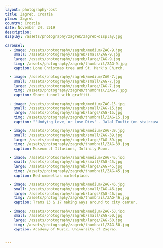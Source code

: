 ```yaml
---
layout: photography-post
title: Zagreb, Croatia
place: Zagreb
country: Croatia
date: November 24, 2019
description:
display: /assets/photography/zagreb/zagreb-display.jpg

carousel:
  - image: /assets/photography/zagreb/medium/ZAG-9.jpg
    small: /assets/photography/zagreb/small/ZAG-9.jpg
    large: /assets/photography/zagreb/large/ZAG-9.jpg
    timg: /assets/photography/zagreb/thumbnail/ZAG-9.jpg
    caption: Lone Christmas tree and St. Mark's Church. 

  - image: /assets/photography/zagreb/medium/ZAG-7.jpg
    small: /assets/photography/zagreb/small/ZAG-7.jpg
    large: /assets/photography/zagreb/large/ZAG-7.jpg
    timg: /assets/photography/zagreb/thumbnail/ZAG-7.jpg
    caption: Short tunnel with graffiti.

  - image: /assets/photography/zagreb/medium/ZAG-15.jpg
    small: /assets/photography/zagreb/small/ZAG-15.jpg
    large: /assets/photography/zagreb/large/ZAG-15.jpg
    timg: /assets/photography/zagreb/thumbnail/ZAG-15.jpg
    caption: "'Undying Love, or Love Dies' - Jalal Toufic (on staircase wall)"

  - image: /assets/photography/zagreb/medium/ZAG-39.jpg
    small: /assets/photography/zagreb/small/ZAG-39.jpg
    large: /assets/photography/zagreb/large/ZAG-39.jpg
    timg: /assets/photography/zagreb/thumbnail/ZAG-39.jpg
    caption: Museum of Illusions, Infinity Room. 

  - image: /assets/photography/zagreb/medium/ZAG-45.jpg
    small: /assets/photography/zagreb/small/ZAG-45.jpg
    large: /assets/photography/zagreb/large/ZAG-45.jpg
    timg: /assets/photography/zagreb/thumbnail/ZAG-45.jpg
    caption: Red umbrellas marketplace. 

  - image: /assets/photography/zagreb/medium/ZAG-46.jpg
    small: /assets/photography/zagreb/small/ZAG-46.jpg
    large: /assets/photography/zagreb/large/ZAG-46.jpg
    timg: /assets/photography/zagreb/thumbnail/ZAG-46.jpg
    caption: Trams 13 & 17 making ways around to city center.

  - image: /assets/photography/zagreb/medium/ZAG-50.jpg
    small: /assets/photography/zagreb/small/ZAG-50.jpg
    large: /assets/photography/zagreb/large/ZAG-50.jpg
    timg: /assets/photography/zagreb/thumbnail/ZAG-50.jpg
    caption: Academy of Music, University of Zagreb. 


---
```

